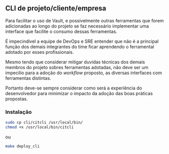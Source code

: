 ## CLI de projeto/cliente/empresa

Para facilitar o uso de Vault, e possivelmente outras ferramentas que forem adicionadas ao longo do projeto se faz necessário implementar uma interface que facilite o consumo dessas ferramentas.

É impecindivel a equipe de DevOps e SRE entender que não é a principal função dos demais integrantes do time ficar aprendendo o ferramental adotado por esses profissionais. 

Mesmo tendo que considerar mitigar duvidas técnicas dos demais membros do projeto sobres ferramentas adotadas, não deve ser um impecilio para a adoção do *workflow* proposto, as diversas interfaces com ferramentas distintas. 

Portanto deve-se sempre considerar como será a experiência do desenvolvedor para minimizar o impacto da adoção das boas práticas propostas.

### Instalação 
```bash
sudo cp cli/citcli /usr/local/bin/
chmod +x /usr/local/bin/citcli
```

ou

```bash
make deploy_cli
```
